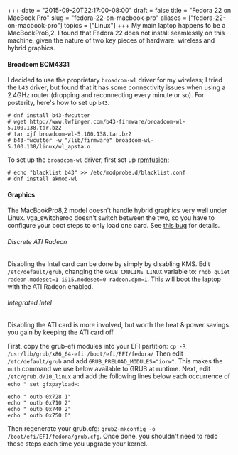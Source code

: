 +++
date = "2015-09-20T22:17:00-08:00"
draft = false
title = "Fedora 22 on MacBook Pro"
slug = "fedora-22-on-macbook-pro"
aliases = ["fedora-22-on-macbook-pro"]
topics = ["Linux"]
+++
My main laptop happens to be a MacBookPro8,2. I found that Fedora 22 does not install seamlessly on this machine, given the nature of two key pieces of hardware: wireless and hybrid graphics.

#### Broadcom BCM4331 ####

I decided to use the proprietary `broadcom-wl` driver for my wireless; I tried the `b43` driver, but found that it has some connectivity issues when using a 2.4GHz router (dropping and reconnecting every minute or so). For posterity, here's how to set up `b43`.

```
# dnf install b43-fwcutter
# wget http://www.lwfinger.com/b43-firmware/broadcom-wl-5.100.138.tar.bz2
# tar xjf broadcom-wl-5.100.138.tar.bz2
# b43-fwcutter -w "/lib/firmware" broadcom-wl-5.100.138/linux/wl_apsta.o
```

To set up the `broadcom-wl` driver, first set up [rpmfusion](http://rpmfusion.org/Configuration):

```
# echo "blacklist b43" >> /etc/modprobe.d/blacklist.conf
# dnf install akmod-wl
```

#### Graphics ####
The MacBookPro8,2 model doesn't handle hybrid graphics very well under Linux. vga_switcheroo doesn't switch between the two, so you have to configure your boot steps to only load one card. See [this bug](https://bugzilla.redhat.com/show_bug.cgi?id=765954#c62) for details.

###### Discrete ATI Radeon ######
Disabling the Intel card can be done by simply by disabling KMS. Edit `/etc/default/grub`, changing the `GRUB_CMDLINE_LINUX` variable to: `rhgb quiet radeon.modeset=1 i915.modeset=0 radeon.dpm=1`. This will boot the laptop with the ATI Radeon enabled.

###### Integrated Intel ######
Disabling the ATI card is more involved, but worth the heat & power savings you gain by keeping the ATI card off.

First, copy the grub-efi modules into your EFI partition: `cp -R /usr/lib/grub/x86_64-efi /boot/efi/EFI/fedora/`
Then edit `/etc/default/grub` and add `GRUB_PRELOAD_MODULES="iorw"`. This makes the `outb` command we use below available to GRUB at runtime. Next, edit `/etc/grub.d/10_linux` and add the following lines below each occurrence of `echo " set gfxpayload=`:

    echo " outb 0x728 1"
    echo " outb 0x710 2"
    echo " outb 0x740 2"
    echo " outb 0x750 0"

Then regenerate your grub.cfg: `grub2-mkconfig -o /boot/efi/EFI/fedora/grub.cfg`. Once done, you shouldn't need to redo these steps each time you upgrade your kernel.
